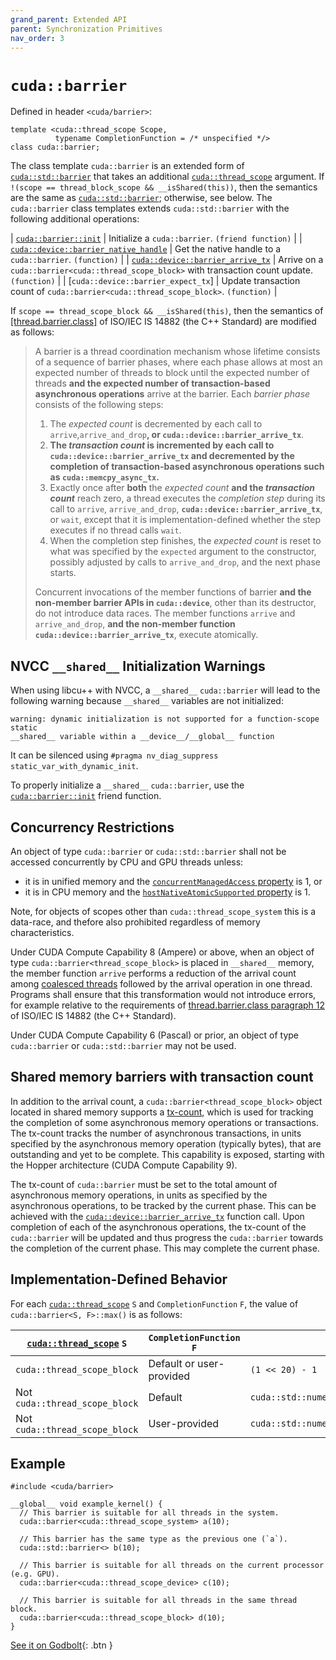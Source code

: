 ```yaml
---
grand_parent: Extended API
parent: Synchronization Primitives
nav_order: 3
---
```


# `cuda::barrier`

Defined in header `<cuda/barrier>`:

```cuda
template <cuda::thread_scope Scope,
          typename CompletionFunction = /* unspecified */>
class cuda::barrier;
```

The class template `cuda::barrier` is an extended form of [`cuda::std::barrier`]
  that takes an additional [`cuda::thread_scope`] argument.
If `!(scope == thread_block_scope && __isShared(this))`, then the semantics are
the same as [`cuda::std::barrier`]; otherwise, see below. 
The `cuda::barrier` class templates extends `cuda::std::barrier` with the following additional operations:

| [`cuda::barrier::init`]                 | Initialize a `cuda::barrier`. `(friend function)`                                                 |
| [`cuda::device::barrier_native_handle`] | Get the native handle to a `cuda::barrier`. `(function)`                                          |
| [`cuda::device::barrier_arrive_tx`]     | Arrive on a `cuda::barrier<cuda::thread_scope_block>` with transaction count update. `(function)` |
| [`cuda::device::barrier_expect_tx`]     | Update transaction count of `cuda::barrier<cuda::thread_scope_block>`. `(function)`               |

If `scope == thread_scope_block && __isShared(this)`, then the
semantics of [[thread.barrier.class]](http://eel.is/c++draft/thread.barrier.class) of ISO/IEC
IS 14882 (the C++ Standard) are modified as follows:

> A barrier is a thread coordination mechanism whose lifetime consists of a sequence of barrier phases, where each phase allows at most an expected number of threads to block until the expected number of threads **and the expected number of transaction-based asynchronous operations** arrive at the barrier.
> Each _barrier phase_ consists of the following steps:
>
> 1. The _expected count_ is decremented by each call to `arrive`,`arrive_and_drop`**, or `cuda::device::barrier_arrive_tx`**.
> 2. **The _transaction count_ is incremented by each call to `cuda::device::barrier_arrive_tx` and decremented by the completion of transaction-based asynchronous operations such as `cuda::memcpy_async_tx`.**
> 3. Exactly once after **both** the _expected count_ **and the _transaction count_** reach zero, a thread executes the _completion step_ during its call to `arrive`, `arrive_and_drop`, **`cuda::device::barrier_arrive_tx`**, or `wait`, except that it is implementation-defined whether the step executes if no thread calls `wait`.
> 4. When the completion step finishes, the _expected count_  is reset to what was specified by the `expected` argument to the constructor, possibly adjusted by calls to `arrive_and_drop`, and the next phase starts.
>
> Concurrent invocations of the member functions of barrier **and the non-member barrier APIs in `cuda::device`**, other than its destructor, do not introduce data races. The member functions `arrive` and `arrive_and_drop`, **and the non-member function `cuda::device::barrier_arrive_tx`**, execute atomically.


## NVCC `__shared__` Initialization Warnings

When using libcu++ with NVCC, a `__shared__` `cuda::barrier` will lead to the
  following warning because `__shared__` variables are not initialized:

```
warning: dynamic initialization is not supported for a function-scope static
__shared__ variable within a __device__/__global__ function
```

It can be silenced using `#pragma nv_diag_suppress static_var_with_dynamic_init`.

To properly initialize a `__shared__` `cuda::barrier`, use the
  [`cuda::barrier::init`] friend function.

## Concurrency Restrictions

An object of type `cuda::barrier` or `cuda::std::barrier` shall not be accessed
  concurrently by CPU and GPU threads unless:
- it is in unified memory and the [`concurrentManagedAccess` property] is 1, or
- it is in CPU memory and the [`hostNativeAtomicSupported` property] is 1.

Note, for objects of scopes other than `cuda::thread_scope_system` this is a
  data-race, and thefore also prohibited regardless of memory characteristics.

Under CUDA Compute Capability 8 (Ampere) or above, when an object of type
  `cuda::barrier<thread_scope_block>` is placed in `__shared__` memory, the
  member function `arrive` performs a reduction of the arrival count among
  [coalesced threads] followed by the arrival operation in one thread.
Programs shall ensure that this transformation would not introduce errors, for
  example relative to the requirements of [thread.barrier.class paragraph 12]
  of ISO/IEC IS 14882 (the C++ Standard).

Under CUDA Compute Capability 6 (Pascal) or prior, an object of type
  `cuda::barrier` or `cuda::std::barrier` may not be used.

## Shared memory barriers with transaction count

In addition to the arrival count, a `cuda::barrier<thread_scope_block>` object
located in shared memory supports a
[tx-count](https://docs.nvidia.com/cuda/parallel-thread-execution/index.html#tracking-asynchronous-operations-by-the-mbarrier-object),
which is used for tracking the completion of some asynchronous memory operations or
transactions.
The tx-count tracks the number of asynchronous transactions, in
units specified by the asynchronous memory operation (typically bytes), that are
outstanding and yet to be complete.
This capability is exposed, starting with the Hopper architecture (CUDA Compute
Capability 9).

The tx-count of `cuda::barrier` must be set to the total amount of asynchronous
memory operations, in units as specified by the asynchronous operations, to be
tracked by the current phase. This can be achieved with the
[`cuda::device::barrier_arrive_tx`](./barrier/barrier_arrive_tx.md) function call.
Upon completion of each of the
asynchronous operations, the tx-count of the `cuda::barrier` will be updated and
thus progress the `cuda::barrier` towards the completion of the current phase.
This may complete the current phase.

## Implementation-Defined Behavior

For each [`cuda::thread_scope`] `S` and `CompletionFunction` `F`, the value of
  `cuda::barrier<S, F>::max()` is as follows:

| [`cuda::thread_scope`] `S`     | `CompletionFunction` `F` | `barrier<S, F>::max()`                                   |
|--------------------------------|--------------------------|----------------------------------------------------------|
| `cuda::thread_scope_block`     | Default or user-provided | `(1 << 20) - 1`                                          |
| Not `cuda::thread_scope_block` | Default                  | `cuda::std::numeric_limits<cuda::std::int32_t>::max()`   |
| Not `cuda::thread_scope_block` | User-provided            | `cuda::std::numeric_limits<cuda::std::ptrdiff_t>::max()` |

## Example

```cuda
#include <cuda/barrier>

__global__ void example_kernel() {
  // This barrier is suitable for all threads in the system.
  cuda::barrier<cuda::thread_scope_system> a(10);

  // This barrier has the same type as the previous one (`a`).
  cuda::std::barrier<> b(10);

  // This barrier is suitable for all threads on the current processor (e.g. GPU).
  cuda::barrier<cuda::thread_scope_device> c(10);

  // This barrier is suitable for all threads in the same thread block.
  cuda::barrier<cuda::thread_scope_block> d(10);
}
```

[See it on Godbolt](https://godbolt.org/z/ehdrY8Kae){: .btn }


[`cuda::thread_scope`]: ../memory_model.md

[`cuda::barrier::init`]: ./barrier/init.md
[`cuda::device::barrier_native_handle`]: ./barrier/barrier_native_handle.md
[`cuda::device::barrier_arrive_tx`]: ./barrier/barrier_arrive_tx.md

[`cuda::std::barrier`]: https://en.cppreference.com/w/cpp/thread/barrier

[thread.barrier.class paragraph 12]: https://eel.is/c++draft/thread.barrier.class#12

[coalesced threads]: https://docs.nvidia.com/cuda/cuda-c-programming-guide/index.html#coalesced-group-cg

[`concurrentManagedAccess` property]: https://docs.nvidia.com/cuda/cuda-runtime-api/structcudaDeviceProp.html#structcudaDeviceProp_116f9619ccc85e93bc456b8c69c80e78b
[`hostNativeAtomicSupported` property]: https://docs.nvidia.com/cuda/cuda-runtime-api/structcudaDeviceProp.html#structcudaDeviceProp_1ef82fd7d1d0413c7d6f33287e5b6306f
